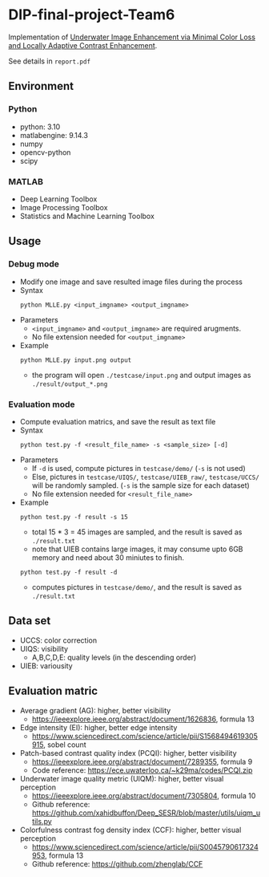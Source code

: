 # DIP-final-project-Team6
Implementation of [Underwater Image Enhancement via Minimal Color Loss and Locally Adaptive Contrast Enhancement](https://ieeexplore.ieee.org/document/9788535).

See details in `report.pdf`
## Environment
### Python
* python: 3.10
* matlabengine: 9.14.3
* numpy
* opencv-python
* scipy
### MATLAB
* Deep Learning Toolbox
* Image Processing Toolbox
* Statistics and Machine Learning Toolbox

## Usage
### Debug mode
* Modify one image and save resulted image files during the process
* Syntax
  ```
  python MLLE.py <input_imgname> <output_imgname>
  ```
* Parameters
  * `<input_imgname>` and `<output_imgname>` are required arugments. 
  * No file extension needed for `<output_imgname>`
* Example
  ```
  python MLLE.py input.png output
  ```
  * the program will open `./testcase/input.png` and output images as `./result/output_*.png`

### Evaluation mode
* Compute evaluation matrics, and save the result as text file
* Syntax
  ```
  python test.py -f <result_file_name> -s <sample_size> [-d]
  ```
* Parameters
  * If `-d` is used, compute pictures in `testcase/demo/` (`-s` is not used)
  * Else, pictures in `testcase/UIQS/`, `testcase/UIEB_raw/`, `testcase/UCCS/` will be randomly sampled. (`-s` is the sample size for each dataset) 
  * No file extension needed for `<result_file_name>`
* Example
  ```
  python test.py -f result -s 15
  ```
  * total 15 * 3 = 45 images are sampled, and the result is saved as `./result.txt`
  * note that UIEB contains large images, it may consume upto 6GB memory and need about 30 miniutes to finish.
  ```
  python test.py -f result -d
  ```
  * computes pictures in `testcase/demo/`, and the result is saved as `./result.txt`


## Data set
* UCCS: color correction
* UIQS: visibility
  * A,B,C,D,E: quality levels (in the descending order)
* UIEB: variousity

## Evaluation matric
* Average gradient (AG): higher, better visibility
  * https://ieeexplore.ieee.org/abstract/document/1626836, formula 13
* Edge intensity (EI): higher, better edge intensity
  * https://www.sciencedirect.com/science/article/pii/S1568494619305915, sobel count
* Patch-based contrast quality index (PCQI): higher, better visibility
  * https://ieeexplore.ieee.org/abstract/document/7289355, formula 9
  * Code reference: https://ece.uwaterloo.ca/~k29ma/codes/PCQI.zip
* Underwater image quality metric (UIQM): higher, better visual perception
  * https://ieeexplore.ieee.org/abstract/document/7305804, formula 10
  * Github reference: https://github.com/xahidbuffon/Deep_SESR/blob/master/utils/uiqm_utils.py
* Colorfulness contrast fog density index (CCF): higher, better visual perception
  * https://www.sciencedirect.com/science/article/pii/S0045790617324953, formula 13
  * Github reference: https://github.com/zhenglab/CCF
